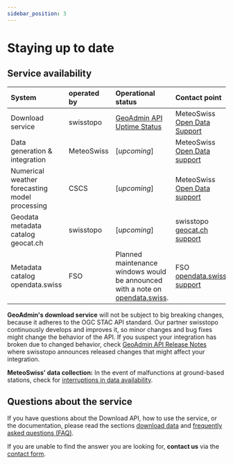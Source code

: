 ```yaml
---
sidebar_position: 3
---
```


# Staying up to date

## Service availability

| System | operated by | Operational status | Contact point |
|:-------|:------------|:-------------------|:--------------|
| Download service | swisstopo | [GeoAdmin API Uptime Status](https://api3.geo.admin.ch/api/status.html) | MeteoSwiss [Open Data Support](https://www.meteoswiss.admin.ch/about-us/contact/contact-form.html) |
| Data generation & integration | MeteoSwiss | [*upcoming*] | MeteoSwiss [Open Data support](https://www.meteoswiss.admin.ch/about-us/contact/contact-form.html) |
| Numerical weather forecasting model processing | CSCS | [*upcoming*] | MeteoSwiss [Open Data support](https://www.meteoswiss.admin.ch/about-us/contact/contact-form.html) |
| Geodata metadata catalog geocat.ch | swisstopo | [*upcoming*] | swisstopo [geocat.ch support](https://info.geocat.ch/en/contact) |
| Metadata catalog opendata.swiss | FSO | Planned maintenance windows would be announced with a note on [opendata.swiss](https://opendata.swiss). | FSO [opendata.swiss support](https://opendata.swiss/en/contact) | 

**GeoAdmin's download service** will not be subject to big breaking changes, because it adheres to the OGC STAC API standard. Our partner swisstopo continuously develops and improves it, so minor changes and bug fixes might change the behavior of the API. If you suspect your integration has broken due to changed behavior, check [GeoAdmin API Release Notes](https://api3.geo.admin.ch/releasenotes/index.html) where swisstopo announces released changes that might affect your integration.

**MeteoSwiss' data collection:** In the event of malfunctions at ground-based stations, check for [interruptions in data availability](https://www.meteoswiss.admin.ch/services-and-publications/applications/data-availability.html).

## Questions about the service

If you have questions about the Download API, how to use the service, or the documentation, please read the sections [download data](/general/download) and [frequently asked questions (FAQ)](/general/faq).

If you are unable to find the answer you are looking for, **contact us** via the [contact form](https://www.meteoswiss.admin.ch/about-us/contact/contact-form.html).

